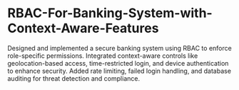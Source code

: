 # RBAC-For-Banking-System-with-Context-Aware-Features
Designed and implemented a secure banking system using RBAC to enforce role-specific permissions. Integrated context-aware controls like geolocation-based access, time-restricted login, and device authentication to enhance security. Added rate limiting, failed login handling, and database auditing for threat detection and compliance.
